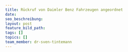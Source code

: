 ```yaml
---
title: Rückruf von Daimler Benz Fahrzeugen angeordnet
date:
seo_beschreibung:
layout: post
feature_bild_path:
tags: []
topics: []
team_member: dr-sven-tintemann
---
```

